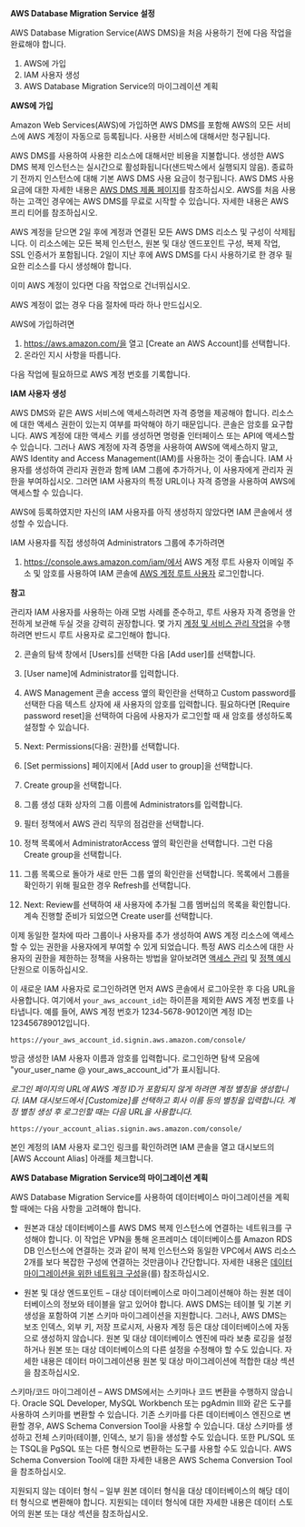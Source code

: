 **AWS Database Migration Service 설정**

AWS Database Migration Service(AWS DMS)을 처음 사용하기 전에 다음 작업을 완료해야 합니다.

1. AWS에 가입
2. IAM 사용자 생성
3. AWS Database Migration Service의 마이그레이션 계획

**AWS에 가입**

Amazon Web Services(AWS)에 가입하면 AWS DMS를 포함해 AWS의 모든 서비스에 AWS 계정이 자동으로 등록됩니다. 사용한 서비스에 대해서만 청구됩니다.

AWS DMS를 사용하여 사용한 리소스에 대해서만 비용을 지불합니다. 생성한 AWS DMS 복제 인스턴스는 실시간으로 활성화됩니다(샌드박스에서 실행되지 않음). 종료하기 전까지 인스턴스에 대해 기본 AWS DMS 사용 요금이 청구됩니다. AWS DMS 사용 요금에 대한 자세한 내용은 [AWS DMS 제품 페이지](http://aws.amazon.com/dms)를 참조하십시오. AWS를 처음 사용하는 고객인 경우에는 AWS DMS를 무료로 시작할 수 있습니다. 자세한 내용은 AWS 프리 티어를 참조하십시오.

AWS 계정을 닫으면 2일 후에 계정과 연결된 모든 AWS DMS 리소스 및 구성이 삭제됩니다. 이 리소스에는 모든 복제 인스턴스, 원본 및 대상 엔드포인트 구성, 복제 작업, SSL 인증서가 포함됩니다. 2일이 지난 후에 AWS DMS를 다시 사용하기로 한 경우 필요한 리소스를 다시 생성해야 합니다.

이미 AWS 계정이 있다면 다음 작업으로 건너뛰십시오.

AWS 계정이 없는 경우 다음 절차에 따라 하나 만드십시오.

AWS에 가입하려면

1. https://aws.amazon.com/을 열고 [Create an AWS Account]를 선택합니다.
2. 온라인 지시 사항을 따릅니다.

다음 작업에 필요하므로 AWS 계정 번호를 기록합니다.

**IAM 사용자 생성**

AWS DMS와 같은 AWS 서비스에 액세스하려면 자격 증명을 제공해야 합니다. 리소스에 대한 액세스 권한이 있는지 여부를 파악해야 하기 때문입니다. 콘솔은 암호를 요구합니다. AWS 계정에 대한 액세스 키를 생성하면 명령줄 인터페이스 또는 API에 액세스할 수 있습니다. 그러나 AWS 계정에 자격 증명을 사용하여 AWS에 액세스하지 말고, AWS Identity and Access Management(IAM)를 사용하는 것이 좋습니다. IAM 사용자를 생성하여 관리자 권한과 함께 IAM 그룹에 추가하거나, 이 사용자에게 관리자 권한을 부여하십시오. 그러면 IAM 사용자의 특정 URL이나 자격 증명을 사용하여 AWS에 액세스할 수 있습니다.

AWS에 등록하였지만 자신의 IAM 사용자를 아직 생성하지 않았다면 IAM 콘솔에서 생성할 수 있습니다.

IAM 사용자를 직접 생성하여 Administrators 그룹에 추가하려면

1. https://console.aws.amazon.com/iam/에서 AWS 계정 루트 사용자 이메일 주소 및 암호를 사용하여 IAM 콘솔에 [AWS 계정 루트 사용자](https://docs.aws.amazon.com/IAM/latest/UserGuide/id_root-user.html) 로그인합니다.

**참고**

관리자 IAM 사용자를 사용하는 아래 모범 사례를 준수하고, 루트 사용자 자격 증명을 안전하게 보관해 두실 것을 강력히 권장합니다. 몇 가지 [계정 및 서비스 관리 작업](https://docs.aws.amazon.com/general/latest/gr/aws_tasks-that-require-root.html)을 수행하려면 반드시 루트 사용자로 로그인해야 합니다.

2. 콘솔의 탐색 창에서 [Users]를 선택한 다음 [Add user]를 선택합니다.

3. [User name]에 Administrator를 입력합니다.

4. AWS Management 콘솔 access 옆의 확인란을 선택하고 Custom password를 선택한 다음 텍스트 상자에 새 사용자의 암호를 입력합니다. 필요하다면 [Require password reset]을 선택하여 다음에 사용자가 로그인할 때 새 암호를 생성하도록 설정할 수 있습니다.

5. Next: Permissions(다음: 권한)를 선택합니다.

6. [Set permissions] 페이지에서 [Add user to group]을 선택합니다.

7. Create group을 선택합니다.

8. 그룹 생성 대화 상자의 그룹 이름에 Administrators를 입력합니다.

9. 필터 정책에서 AWS 관리 직무의 점검란을 선택합니다.

10. 정책 목록에서 AdministratorAccess 옆의 확인란을 선택합니다. 그런 다음 Create group을 선택합니다.

11. 그룹 목록으로 돌아가 새로 만든 그룹 옆의 확인란을 선택합니다. 목록에서 그룹을 확인하기 위해 필요한 경우 Refresh를 선택합니다.

12. Next: Review를 선택하여 새 사용자에 추가될 그룹 멤버십의 목록을 확인합니다. 계속 진행할 준비가 되었으면 Create user를 선택합니다.

이제 동일한 절차에 따라 그룹이나 사용자를 추가 생성하여 AWS 계정 리소스에 액세스할 수 있는 권한을 사용자에게 부여할 수 있게 되었습니다. 특정 AWS 리소스에 대한 사용자의 권한을 제한하는 정책을 사용하는 방법을 알아보려면 [액세스 관리](https://docs.aws.amazon.com/ko_kr/IAM/latest/UserGuide/access.html) 및 [정책 예시](https://docs.aws.amazon.com/ko_kr/IAM/latest/UserGuide/access_policies_examples.html) 단원으로 이동하십시오.

이 새로운 IAM 사용자로 로그인하려면 먼저 AWS 콘솔에서 로그아웃한 후 다음 URL을 사용합니다. 여기에서 `your_aws_account_id`는 하이픈을 제외한 AWS 계정 번호를 나타냅니다. 예를 들어, AWS 계정 번호가 1234-5678-9012이면 계정 ID는 123456789012입니다.

```
https://your_aws_account_id.signin.aws.amazon.com/console/
```

방금 생성한 IAM 사용자 이름과 암호를 입력합니다. 로그인하면 탐색 모음에 "your_user_name @ your_aws_account_id"가 표시됩니다.

*로그인 페이지의 URL에 AWS 계정 ID가 포함되지 않게 하려면 계정 별칭을 생성합니다. IAM 대시보드에서 [Customize]를 선택하고 회사 이름 등의 별칭을 입력합니다. 계정 별칭 생성 후 로그인할 때는 다음 URL을 사용합니다.*

```
https://your_account_alias.signin.aws.amazon.com/console/
```
본인 계정의 IAM 사용자 로그인 링크를 확인하려면 IAM 콘솔을 열고 대시보드의 [AWS Account Alias] 아래를 체크합니다.

**AWS Database Migration Service의 마이그레이션 계획**

AWS Database Migration Service를 사용하여 데이터베이스 마이그레이션을 계획할 때에는 다음 사항을 고려해야 합니다.

- 원본과 대상 데이터베이스를 AWS DMS 복제 인스턴스에 연결하는 네트워크를 구성해야 합니다. 이 작업은 VPN을 통해 온프레미스 데이터베이스를 Amazon RDS DB 인스턴스에 연결하는 것과 같이 복제 인스턴스와 동일한 VPC에서 AWS 리소스 2개를 보다 복잡한 구성에 연결하는 것만큼이나 간단합니다. 자세한 내용은 [데이터 마이그레이션을 위한 네트워크 구성](https://docs.aws.amazon.com/ko_kr/dms/latest/userguide/CHAP_ReplicationInstance.VPC.html#CHAP_ReplicationInstance.VPC.Configurations)을(를) 참조하십시오.

- 원본 및 대상 엔드포인트 – 대상 데이터베이스로 마이그레이션해야 하는 원본 데이터베이스의 정보와 테이블을 알고 있어야 합니다. AWS DMS는 테이블 및 기본 키 생성을 포함하여 기본 스키마 마이그레이션을 지원합니다. 그러나, AWS DMS는 보조 인덱스, 외부 키, 저장 프로시저, 사용자 계정 등은 대상 데이터베이스에 자동으로 생성하지 않습니다. 원본 및 대상 데이터베이스 엔진에 따라 보충 로깅을 설정하거나 원본 또는 대상 데이터베이스의 다른 설정을 수정해야 할 수도 있습니다. 자세한 내용은 데이터 마이그레이션용 원본 및 대상 마이그레이션에 적합한 대상 섹션을 참조하십시오.

스키마/코드 마이그레이션 – AWS DMS에서는 스키마나 코드 변환을 수행하지 않습니다. Oracle SQL Developer, MySQL Workbench 또는 pgAdmin III와 같은 도구를 사용하여 스키마를 변환할 수 있습니다. 기존 스키마를 다른 데이터베이스 엔진으로 변환할 경우, AWS Schema Conversion Tool을 사용할 수 있습니다. 대상 스키마를 생성하고 전체 스키마(테이블, 인덱스, 보기 등)을 생성할 수도 있습니다. 또한 PL/SQL 또는 TSQL을 PgSQL 또는 다른 형식으로 변환하는 도구를 사용할 수도 있습니다. AWS Schema Conversion Tool에 대한 자세한 내용은 AWS Schema Conversion Tool 을 참조하십시오.

지원되지 않는 데이터 형식 – 일부 원본 데이터 형식을 대상 데이터베이스의 해당 데이터 형식으로 변환해야 합니다. 지원되는 데이터 형식에 대한 자세한 내용은 데이터 스토어의 원본 또는 대상 섹션을 참조하십시오.
